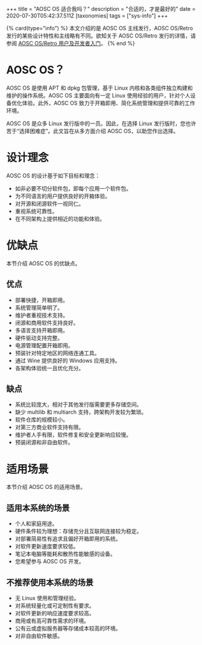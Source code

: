 +++
title = "AOSC OS 适合我吗？"
description = "合适的，才是最好的"
date = 2020-07-30T05:42:37.511Z
[taxonomies]
tags = ["sys-info"]
+++

{% card(type="info") %}
本文介绍的是 AOSC OS 主线发行，AOSC OS/Retro 发行的某些设计特性和主线略有不同。欲知关于 AOSC OS/Retro 发行的详情，请参阅 [AOSC OS/Retro 用户及开发者入门](@/aosc-os/retro/intro.zh.md)。
{% end %}

# AOSC OS？

AOSC OS 是使用 APT 和 dpkg 包管理，基于 Linux 内核和各类组件独立构建和维护的操作系统。AOSC OS 主要面向有一定 Linux 使用经验的用户，针对个人设备优化体验。此外，AOSC OS 致力于开箱即用、简化系统管理和提供可靠的工作环境。

AOSC OS 是众多 Linux 发行版中的一员。因此，在选择 Linux 发行版时，您也许苦于“选择困难症”。此文旨在从多方面介绍 AOSC OS，以助您作出选择。

# 设计理念

AOSC OS 的设计基于如下目标和理念：

- 如非必要不切分软件包，即每个应用一个软件包。
- 为不同语言的用户提供良好的开箱体验。
- 对开源和闭源软件一视同仁。
- 重视系统可靠性。
- 在不同架构上提供相近的功能和体验。

# 优缺点

本节介绍 AOSC OS 的优缺点。

## 优点

- 部署快捷，开箱即用。
- 系统管理简单明了。
- 维护者重视技术支持。
- 闭源和商用软件支持良好。
- 多语言支持开箱即用。
- 硬件驱动支持完整。
- 电源管理配置开箱即用。
- 预装针对特定地区的网络连通工具。
- 通过 Wine 提供良好的 Windows 应用支持。
- 各架构体验统一且优化充分。

## 缺点

- 系统比较庞大，相对于其他发行版需要更多存储空间。
- 缺少 multilib 和 multiarch 支持，跨架构开发较为繁琐。
- 软件仓库的规模较小。
- 对第三方商业软件支持有限。
- 维护者人手有限，软件修复和安全更新响应较慢。
- 预装闭源和非自由软件。

# 适用场景

本节介绍 AOSC OS 的适用场景。

## 适用本系统的场景

- 个人和家庭用途。
- 硬件条件较为理想：存储充分且互联网连接较为稳定。
- 对部署简易性有追求且偏好开箱即用的系统。
- 对软件更新速度要求较低。
- 笔记本电脑等能耗和散热性能敏感的设备。
- 您希望参与 AOSC OS 开发。

## 不推荐使用本系统的场景

- 无 Linux 使用和管理经验。
- 对系统轻量化或可定制性有要求。
- 对软件更新的响应速度要求较高。
- 商用或有高可靠性需求的环境。
- 公有云或虚拟服务器等存储成本较高的环境。
- 对非自由软件敏感。

